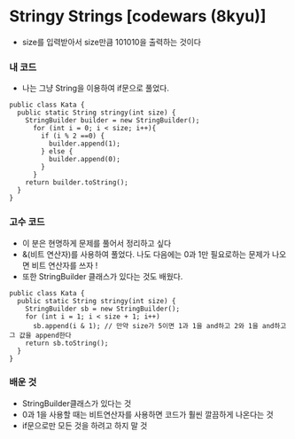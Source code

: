# Stringy Strings [codewars (8kyu)]
  - size를 입력받아서 size만큼 101010을 출력하는 것이다

### 내 코드
  - 나는 그냥 String을 이용하여 if문으로 풀었다.
```
public class Kata {
  public static String stringy(int size) {
    StringBuilder builder = new StringBuilder();
      for (int i = 0; i < size; i++){
        if (i % 2 ==0) { 
          builder.append(1); 
        } else {
          builder.append(0); 
        }
      }
    return builder.toString();
  }
}
```
### 고수 코드
  - 이 분은 현명하게 문제를 풀어서 정리하고 싶다
  - &(비트 연산자)를 사용하여 풀었다. 나도 다음에는 0과 1만 필요로하는 문제가 나오면 비트 연산자를 쓰자 !
  - 또한 StringBuilder 클래스가 있다는 것도 배웠다.
```
public class Kata {
  public static String stringy(int size) {
    StringBuilder sb = new StringBuilder();
    for (int i = 1; i < size + 1; i++)
      sb.append(i & 1); // 만약 size가 5이면 1과 1을 and하고 2와 1을 and하고 그 값을 append한다
    return sb.toString();
  }
}
```

### 배운 것
- StringBuilder클래스가 있다는 것
- 0과 1을 사용할 때는 비트연산자를 사용하면 코드가 훨씬 깔끔하게 나온다는 것
- if문으로만 모든 것을 하려고 하지 말 것